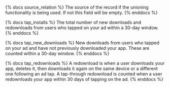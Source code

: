 {% docs source_relation %}
The source of the record if the unioning functionality is being used. If not this field will be empty.
{% enddocs %}

{% docs tap_installs %}
The total number of new downloads and redownloads from users who tapped on your ad within a 30-day window.
{% enddocs %}

{% docs tap_new_downloads %}
New downloads from users who tapped on your ad and have not previously downloaded your app. These are counted within a 30-day window.
{% enddocs %}

{% docs tap_redownloads %}
A redownload is when a user downloads your app, deletes it, then downloads it again on the same device or a different one following an ad tap. A tap-through redownload is counted when a user redownloads your app within 30 days of tapping on the ad.
{% enddocs %}
